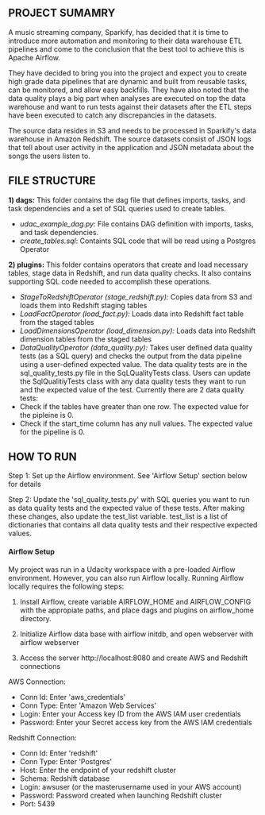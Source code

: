 ## PROJECT SUMAMRY
A music streaming company, Sparkify, has decided that it is time to introduce more automation and monitoring to their data warehouse ETL pipelines and come to the conclusion that the best tool to achieve this is Apache Airflow.

They have decided to bring you into the project and expect you to create high grade data pipelines that are dynamic and built from reusable tasks, can be monitored, and allow easy backfills. They have also noted that the data quality plays a big part when analyses are executed on top the data warehouse and want to run tests against their datasets after the ETL steps have been executed to catch any discrepancies in the datasets.

The source data resides in S3 and needs to be processed in Sparkify's data warehouse in Amazon Redshift. The source datasets consist of JSON logs that tell about user activity in the application and JSON metadata about the songs the users listen to.



## FILE STRUCTURE

__1) dags:__ This folder contains the dag file that defines imports, tasks, and task dependencies and a set of SQL queries used to create tables. 
- _udac_example_dag.py_: File contains DAG definition with imports, tasks, and task dependencies.
- _create_tables.sql_: Containts SQL code that will be read using a Postgres Operator

__2) plugins:__ This folder contains operators that create and load necessary tables, stage data in Redshift, and run data quality checks. It also contains supporting SQL code needed to accomplish these operations.
- _StageToRedshiftOperator (stage_redshift.py):_ Copies data from S3 and loads them into Redshift staging tables
- _LoadFactOperator (load_fact.py):_ Loads data into Redshift fact table from the staged tables
- _LoadDimensionsOperator (load_dimension.py):_ Loads data into Redshift dimension tables from the staged tables
- _DataQualityOperator (data_quality.py):_ Takes user defined data quality tests (as a SQL query) and checks the output from the data pipeline using a user-defined expected value. The data quality tests are in the sql_quality_tests.py file in the SqLQualityTests class. Users can update the SqlQualitiyTests class with any data quality tests they want to run and the expected value of the test. Currently there are 2 data quality tests:
 - Check if the tables have greater than one row. The expected value for the pipleine is 0.
 - Check if the start_time column has any null values. The expected value for the pipeline is 0. 



## HOW TO RUN

Step 1: Set up the Airflow environment. See 'Airflow Setup' section below for details

Step 2: Update the 'sql_quality_tests.py' with SQL queries you want to run as data quality tests and the expected value of these tests. After making these changes, also update the test_list variable. test_list is a list of dictionaries that contains all data quality tests and their respective expected values.

#### Airflow Setup

My project was run in a Udacity workspace with a pre-loaded Airflow environment. However, you can also run Airflow locally. Running Airflow locally requires the following steps:

1) Install Airflow, create variable AIRFLOW_HOME and AIRFLOW_CONFIG with the appropiate paths, and place dags and plugins on airflow_home directory.

2) Initialize Airflow data base with airflow initdb, and open webserver with airflow webserver

3) Access the server http://localhost:8080 and create AWS and Redshift connections

AWS Connection: 

- Conn Id: Enter 'aws_credentials'
- Conn Type: Enter 'Amazon Web Services'
- Login: Enter your Access key ID from the AWS IAM user credentials
- Password: Enter your Secret access key from the AWS IAM credentials

Redshift Connection:
- Conn Id: Enter 'redshift'
- Conn Type: Enter 'Postgres'
- Host: Enter the endpoint of your redshift cluster
- Schema: Redshift database
- Login: awsuser (or the masterusername used in your AWS account)
- Password: Password created when launching Redshift cluster
- Port: 5439
